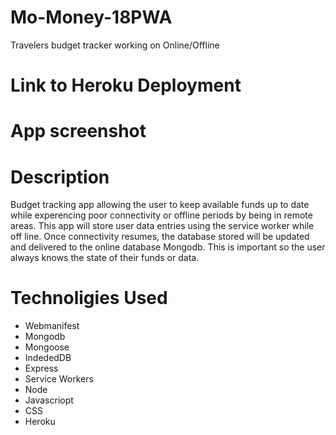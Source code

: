 # Mo-Money-18PWA
Travelers budget tracker working on Online/Offline

# Link to Heroku Deployment 

# App screenshot

# Description 
Budget tracking app allowing the user to keep available funds up to date while experencing poor connectivity or offline periods by being in remote areas. 
This app will store user data entries using the service worker while off line. Once connectivity resumes, the database stored will be updated and delivered to the online database Mongodb. This is important so the user always knows the state of their funds or data.

# Technoligies Used 
- Webmanifest
- Mongodb
- Mongoose
- IndededDB
- Express
- Service Workers
- Node 
- Javascriopt
- CSS
- Heroku 